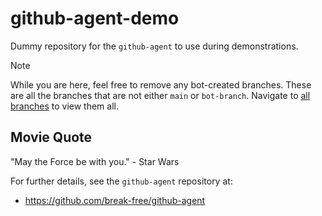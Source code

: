 # github-agent-demo

Dummy repository for the `github-agent` to use during demonstrations.

> [!NOTE]
> While you are here, feel free to remove any bot-created branches. These are
> all the branches that are not either `main` or `bot-branch`. Navigate to
> [all branches](https://github.com/break-free/github-agent-demo/branches) to
> view them all.

## Movie Quote

"May the Force be with you." - Star Wars

For further details, see the `github-agent` repository at:

- https://github.com/break-free/github-agent
